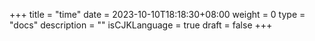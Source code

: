 +++
title = "time"
date = 2023-10-10T18:18:30+08:00
weight = 0
type = "docs"
description = ""
isCJKLanguage = true
draft = false
+++